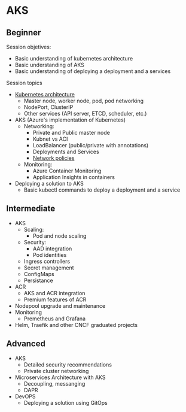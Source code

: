 # AKS

## Beginner

Session objetives:
- Basic understanding of kubernetes architecture
- Basic understanding of AKS
- Basic understanding of deploying a deployment and a services

Session topics

- [Kubernetes architecture](https://docs.microsoft.com/en-us/azure/aks/concepts-clusters-workloads)
  - Master node, worker node, pod, pod networking
  - NodePort, ClusterIP
  - Other services (API server, ETCD, scheduler, etc.)
- AKS (Azure's implementation of Kubernetes)
  - Networking: 
    - Private and Public master node
    - Kubnet vs ACI
    - LoadBalancer (public/private with annotations)
    - Deployments and Services    
    - [Network policies](https://docs.microsoft.com/en-us/azure/aks/use-network-policies)
  - Monitoring:
    - Azure Container Monitoring
    - Application Insights in containers
- Deploying a solution to AKS
    - Basic kubectl commands to deploy a deployment and a service

## Intermediate

- AKS
  - Scaling:
    - Pod and node scaling 
  - Security: 
    - AAD integration
    - Pod identities
  - Ingress controllers
  - Secret management
  - ConfigMaps
  - Persistance
- ACR
  - AKS and ACR integration
  - Premium features of ACR
- Nodepool upgrade and maintenance
- Monitoring
  - Premetheus and Grafana
- Helm, Traefik and other CNCF graduated projects

## Advanced

- AKS
  - Detailed security recommendations
  - Private cluster networking
- Microservices Architecture with AKS
  - Decoupling, messanging
  - DAPR
- DevOPS
  - Deploying a solution using GitOps
